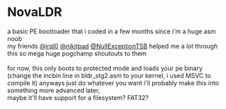 # NovaLDR
a basic PE bootloader that i coded in a few months since i'm a huge asm noob\
my friends [@irql0](https://github.com/irql0) [@nikitpad](https://github.com/nikitpad) [@NullExceptionTSB](https://github.com/NullExceptionTSB) helped me a lot through this so mega huge pogchamp shoutouts to them\
\
for now, this only boots to protected mode and loads your pe binary\
(change the incbin line in bldr_stg2.asm to your kernel, i used MSVC to compile it)
anyways just do whatever you want i'll probably make this into something more advanced later,\
maybe it'll have support for a filesystem? FAT32?
